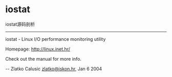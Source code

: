 # iostat
iostat源码剖析

---------------------------------------------------------

iostat - Linux I/O performance monitoring utility

Homepage: http://linux.inet.hr/

Check out the manual for more info.

-- 
Zlatko Calusic <zlatko@iskon.hr>, Jan  6 2004

